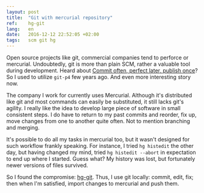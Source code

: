 ```yaml
---
layout: post
title:  "Git with mercurial repository"
ref:    hg-git
lang:   en
date:   2016-12-12 22:52:05 +02:00
tags:   scm git hg
---
```


Open source projects like git, commercial companies tend to perforce or mercurial.
Undoubtedly, git is more than plain SCM, rather a valuable tool during development.
Heard about [Commit often, perfect later, publish once](https://sethrobertson.github.io/GitBestPractices/)?
So I used to utilize `git-p4` few years ago. And even more interesting story now.

The company I work for currently uses Mercurial. Although it's distributed like
git and most commands can easily be substituted, it still lacks git's agility. I
really like the idea to develop large piece of software in small consistent
steps. I do have to return to my past commits and reorder, fix up, move changes
from one to another quite often. Not to mention branching and merging.

It's possible to do all my tasks in mercurial too, but it wasn't designed for such
workflow frankly speaking. For instance, I tried `hg histedit` the other day,
but having changed my mind, tried `hg histedit --abort` in expectation to end
up where I started.  Guess what? My history was lost, but fortunately newer
versions of files survived.

So I found the compromise:
[hg-git](http://traviscline.com/blog/2010/04/27/using-hg-git-to-work-in-git-and-push-to-hg/).
Thus, I use git locally: commit, edit, fix; then when I'm satisfied, import changes
to mercurial and push them.
